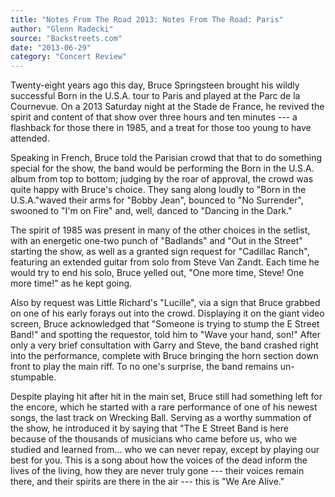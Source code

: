 ```yaml
---
title: "Notes From The Road 2013: Notes From The Road: Paris"
author: "Glenn Radecki"
source: "Backstreets.com"
date: "2013-06-29"
category: "Concert Review"
---
```


Twenty-eight years ago this day, Bruce Springsteen brought his wildly successful Born in the U.S.A. tour to Paris and played at the Parc de la Cournevue. On a 2013 Saturday night at the Stade de France, he revived the spirit and content of that show over three hours and ten minutes --- a flashback for those there in 1985, and a treat for those too young to have attended.

Speaking in French, Bruce told the Parisian crowd that that to do something special for the show, the band would be performing the Born in the U.S.A. album from top to bottom; judging by the roar of approval, the crowd was quite happy with Bruce's choice. They sang along loudly to "Born in the U.S.A."waved their arms for "Bobby Jean", bounced to "No Surrender", swooned to "I'm on Fire" and, well, danced to "Dancing in the Dark."

The spirit of 1985 was present in many of the other choices in the setlist, with an energetic one-two punch of "Badlands" and "Out in the Street" starting the show, as well as a granted sign request for "Cadillac Ranch", featuring an extended guitar from solo from Steve Van Zandt. Each time he would try to end his solo, Bruce yelled out, "One more time, Steve! One more time!" as he kept going.

Also by request was Little Richard's "Lucille", via a sign that Bruce grabbed on one of his early forays out into the crowd. Displaying it on the giant video screen, Bruce acknowledged that "Someone is trying to stump the E Street Band!" and spotting the requestor, told him to "Wave your hand, son!" After only a very brief consultation with Garry and Steve, the band crashed right into the performance, complete with Bruce bringing the horn section down front to play the main riff. To no one's surprise, the band remains un-stumpable.

Despite playing hit after hit in the main set, Bruce still had something left for the encore, which he started with a rare performance of one of his newest songs, the last track on Wrecking Ball. Serving as a worthy summation of the show, he introduced it by saying that "The E Street Band is here because of the thousands of musicians who came before us, who we studied and learned from... who we can never repay, except by playing our best for you. This is a song about how the voices of the dead inform the lives of the living, how they are never truly gone --- their voices remain there, and their spirits are there in the air --- this is "We Are Alive."